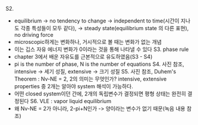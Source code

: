 S2. 
- equilibrium -> no tendency to change -> independent to time(시간이 지나도 각종 특성들이 모두 같다), -> steady state(equilibrium state 의 다른 표현), no driving force
- microscopic하게는 변화하나, 거시적으로 볼 때는 변화가 없는 개념
- 이는 깁스 자유 에너지 변화가 0이라는 것을 통해 나타낼 수 있다
S3. phase rule
- chapter 3에서 배운 자유도를 근본적으로 유도하였음(S3 - S4)
- pi is the number of phase, N is the number of equations
S4. 사진 참조, intensive -> 세기 성질, extensive -> 크기 성질
S5. 사진 참조, Duhem's Theorem : Nv-NE = 2, 2의 의미는 무엇인가? intensive, extensive  properties 중 2개는 알아야 system 해석이 가능하다. 
- 어떤 closed system이던 간에, 2개의 독립변수가 결정되면 평형 상태는 완전히 결정된다
S6. VLE : vapor liquid equilibrium
- 왜 Nv-NE = 2가 아니라, 2-pi+N인가 -> 양이라는 변수가 없기 때문(녹음 내용 참조)